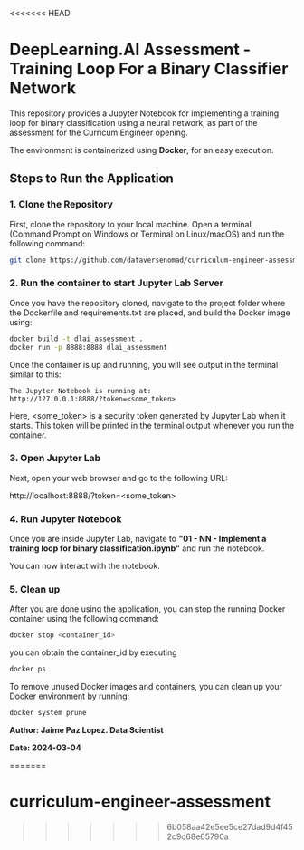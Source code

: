 <<<<<<< HEAD
# DeepLearning.AI Assessment - Training Loop For a Binary Classifier Network

This repository provides a Jupyter Notebook for implementing a training loop for binary classification using a neural network, as part of the assessment for the Curricum Engineer opening.  

The environment is containerized using **Docker**, for an easy execution. 

## Steps to Run the Application

### 1. **Clone the Repository**

First, clone the repository to your local machine. Open a terminal (Command Prompt on Windows or Terminal on Linux/macOS) and run the following command:

```bash
git clone https://github.com/dataversenomad/curriculum-engineer-assessment.git
```

### 2. **Run the container to start Jupyter Lab Server**

Once you have the repository cloned, navigate to the project folder where the Dockerfile and requirements.txt are placed, and build the Docker image using:

```bash
docker build -t dlai_assessment .
docker run -p 8888:8888 dlai_assessment
```

Once the container is up and running, you will see output in the terminal similar to this:

```
The Jupyter Notebook is running at:
http://127.0.0.1:8888/?token=<some_token>
```
Here, <some_token> is a security token generated by Jupyter Lab when it starts. This token will be printed in the terminal output whenever you run the container.

### 3. **Open Jupyter Lab**

Next, open your web browser and go to the following URL:

http://localhost:8888/?token=<some_token>

### 4. **Run Jupyter Notebook**

Once you are inside Jupyter Lab, navigate to **"01 - NN - Implement a training loop for binary classification.ipynb"** and run the notebook.

You can now interact with the notebook.

### 5. **Clean up**

After you are done using the application, you can stop the running Docker container using the following command:

```bash
docker stop <container_id>
```
you can obtain the container_id by executing

```bash
docker ps
```

To remove unused Docker images and containers, you can clean up your Docker environment by running:

```bash
docker system prune
```


**Author: Jaime Paz Lopez. Data Scientist**

**Date: 2024-03-04**


=======
# curriculum-engineer-assessment
>>>>>>> 6b058aa42e5ee5ce27dad9d4f452c9c68e65790a
